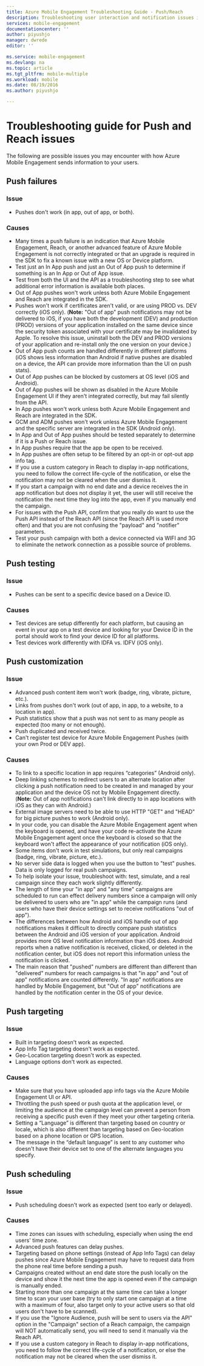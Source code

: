 ```yaml
---
title: Azure Mobile Engagement Troubleshooting Guide - Push/Reach
description: Troubleshooting user interaction and notification issues in Azure Mobile Engagement
services: mobile-engagement
documentationcenter: ''
author: piyushjo
manager: dwrede
editor: ''

ms.service: mobile-engagement
ms.devlang: na
ms.topic: article
ms.tgt_pltfrm: mobile-multiple
ms.workload: mobile
ms.date: 08/19/2016
ms.author: piyushjo

---
```

# Troubleshooting guide for Push and Reach issues
The following are possible issues you may encounter with how Azure Mobile Engagement sends information to your users.

## Push failures
### Issue
* Pushes don't work (in app, out of app, or both).

### Causes
* Many times a push failure is an indication that Azure Mobile Engagement, Reach, or another advanced feature of Azure Mobile Engagement is not correctly integrated or that an upgrade is required in the SDK to fix a known issue with a new OS or Device platform.
* Test just an In App push and just an Out of App push to determine if something is an In App or Out of App issue.
* Test from both the UI and the API as a troubleshooting step to see what additional error information is available both places.
* Out of App pushes won't work unless both Azure Mobile Engagement and Reach are integrated in the SDK.
* Pushes won't work if certificates aren't valid, or are using PROD vs. DEV correctly (iOS only). (**Note:** "Out of app" push notifications may not be delivered to iOS, if you have both the development (DEV) and production (PROD) versions of your application installed on the same device since the security token associated with your certificate may be invalidated by Apple. To resolve this issue, uninstall both the DEV and PROD versions of your application and re-install only the one version on your device.)
* Out of App push counts are handled differently in different platforms (iOS shows less information than Android if native pushes are disabled on a device, the API can provide more information than the UI on push stats).
* Out of App pushes can be blocked by customers at OS level (iOS and Android).
* Out of App pushes will be shown as disabled in the Azure Mobile Engagement UI if they aren't integrated correctly, but may fail silently from the API.
* In App pushes won't work unless both Azure Mobile Engagement and Reach are integrated in the SDK.
* GCM and ADM pushes won't work unless Azure Mobile Engagement and the specific server are integrated in the SDK (Android only).
* In App and Out of App pushes should be tested separately to determine if it is a Push or Reach issue.
* In App pushes require that the app be open to be received.
* In App pushes are often setup to be filtered by an opt-in or opt-out app info tag.
* If you use a custom category in Reach to display in-app notifications, you need to follow the correct life-cycle of the notification, or else the notification may not be cleared when the user dismiss it.
* If you start a campaign with no end date and a device receives the in app notification but does not display it yet, the user will still receive the notification the next time they log into the app, even if you manually end the campaign.
* For issues with the Push API, confirm that you really do want to use the Push API instead of the Reach API (since the Reach API is used more often) and that you are not confusing the "payload" and "notifier" parameters.
* Test your push campaign with both a device connected via WIFI and 3G to eliminate the network connection as a possible source of problems.

## Push testing
### Issue
* Pushes can be sent to a specific device based on a Device ID.

### Causes
* Test devices are setup differently for each platform, but causing an event in your app on a test device and looking for your Device ID in the portal should work to find your device ID for all platforms.
* Test devices work differently with IDFA vs. IDFV (iOS only).

## Push customization
### Issue
* Advanced push content item won't work (badge, ring, vibrate, picture, etc.).
* Links from pushes don't work (out of app, in app, to a website, to a location in app).
* Push statistics show that a push was not sent to as many people as expected (too many or not enough).
* Push duplicated and received twice.
* Can't register test device for Azure Mobile Engagement Pushes (with your own Prod or DEV app).

### Causes
* To link to a specific location in app requires “categories” (Android only).
* Deep linking schemes to redirect users to an alternate location after clicking a push notification need to be created in and managed by your application and the device OS not by Mobile Engagement directly. (**Note:** Out of app notifications can't link directly to in app locations with iOS as they can with Android.)
* External image servers need to be able to use HTTP "GET" and "HEAD" for big picture pushes to work (Android only).
* In your code, you can disable the Azure Mobile Engagement agent when the keyboard is opened, and have your code re-activate the Azure Mobile Engagement agent once the keyboard is closed so that the keyboard won't affect the appearance of your notification (iOS only).
* Some items don't work in test simulations, but only real campaigns (badge, ring, vibrate, picture, etc.).
* No server side data is logged when you use the button to "test" pushes. Data is only logged for real push campaigns.
* To help isolate your issue, troubleshoot with: test, simulate, and a real campaign since they each work slightly differently.
* The length of time your "in app" and "any time" campaigns are scheduled to run can effect delivery numbers since a campaign will only be delivered to users who are "in app" while the campaign runs (and users who have their device settings set to receive notifications "out of app").
* The differences between how Android and iOS handle out of app notifications makes it difficult to directly compare push statistics between the Android and iOS version of your application. Android provides more OS level notification information than iOS does. Android reports when a native notification is received, clicked, or deleted in the notification center, but iOS does not report this information unless 
  the notification is clicked. 
* The main reason that "pushed" numbers are different than different than "delivered" numbers for reach campaigns is that "in app" and "out of app" notifications are counted differently. "In app" notifications are handled by Mobile Engagement, but "Out of app" notifications are handled by the notification center in the OS of your device.

## Push targeting
### Issue
* Built in targeting doesn't work as expected.
* App Info Tag targeting doesn't work as expected.
* Geo-Location targeting doesn't work as expected.
* Language options don't work as expected.

### Causes
* Make sure that you have uploaded app info tags via the Azure Mobile Engagement UI or API.
* Throttling the push speed or push quota at the application level, or limiting the audience at the campaign level can prevent a person from receiving a specific push even if they meet your other targeting criteria. 
* Setting a “Language” is different than targeting based on country or locale, which is also different than targeting based on Geo-location based on a phone location or GPS location.
* The message in the “default language” is sent to any customer who doesn't have their device set to one of the alternate languages you specify.

## Push scheduling
### Issue
* Push scheduling doesn't work as expected (sent too early or delayed).

### Causes
* Time zones can issues with scheduling, especially when using the end users' time zone.
* Advanced push features can delay pushes.
* Targeting based on phone settings (instead of App Info Tags) can delay pushes since Azure Mobile Engagement may have to request data from the phone real time before sending a push.
* Campaigns created without an end date store the push locally on the device and show it the next time the app is opened even if the campaign is manually ended.
* Starting more than one campaign at the same time can take a longer time to scan your user base (try to only start one campaign at a time with a maximum of four, also target only to your active users so that old users don't have to be scanned).
* If you use the "Ignore Audience, push will be sent to users via the API" option in the "Campaign" section of a Reach campaign, the campaign will NOT automatically send, you will need to send it manually via the Reach API.
* If you use a custom category in Reach to display in-app notifications, you need to follow the correct life-cycle of a notification, or else the notification may not be cleared when the user dismiss it.

